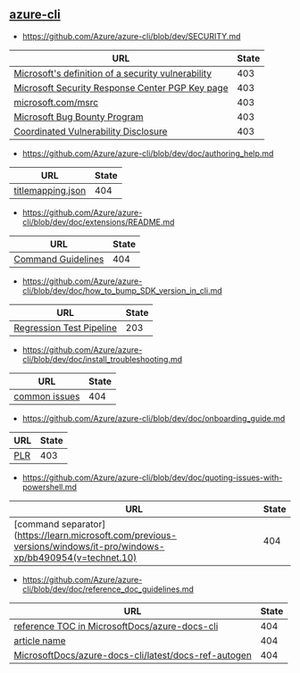 
## [azure-cli](https://github.com/Azure/azure-cli)
* https://github.com/Azure/azure-cli/blob/dev/SECURITY.md

| URL | State |
| --- | --- |
| [Microsoft's definition of a security vulnerability](https://aka.ms/opensource/security/definition) | 403 |
| [Microsoft Security Response Center PGP Key page](https://aka.ms/opensource/security/pgpkey) | 403 |
| [microsoft.com/msrc](https://aka.ms/opensource/security/msrc) | 403 |
| [Microsoft Bug Bounty Program](https://aka.ms/opensource/security/bounty) | 403 |
| [Coordinated Vulnerability Disclosure](https://aka.ms/opensource/security/cvd) | 403 |

* https://github.com/Azure/azure-cli/blob/dev/doc/authoring_help.md

| URL | State |
| --- | --- |
| [titlemapping.json](https://github.com/Azure/azure-docs-cli/blob/master/titleMapping.json) | 404 |

* https://github.com/Azure/azure-cli/blob/dev/doc/extensions/README.md

| URL | State |
| --- | --- |
| [Command Guidelines](../command_guidelines.md) | 404 |

* https://github.com/Azure/azure-cli/blob/dev/doc/how_to_bump_SDK_version_in_cli.md

| URL | State |
| --- | --- |
| [Regression Test Pipeline](https://dev.azure.com/azclitools/internal/_build?definitionId=220) | 203 |

* https://github.com/Azure/azure-cli/blob/dev/doc/install_troubleshooting.md

| URL | State |
| --- | --- |
| [common issues](https://github.com/Azure/azure-cli/issues?q=label%3AFAQ+is%3Aclosed) | 404 |

* https://github.com/Azure/azure-cli/blob/dev/doc/onboarding_guide.md

| URL | State |
| --- | --- |
| [PLR](http://aka.ms/plrcriteria) | 403 |

* https://github.com/Azure/azure-cli/blob/dev/doc/quoting-issues-with-powershell.md

| URL | State |
| --- | --- |
| [command separator](https://learn.microsoft.com/previous-versions/windows/it-pro/windows-xp/bb490954(v=technet.10) | 404 |

* https://github.com/Azure/azure-cli/blob/dev/doc/reference_doc_guidelines.md

| URL | State |
| --- | --- |
| [reference TOC in MicrosoftDocs/azure-docs-cli](https://github.com/MicrosoftDocs/azure-docs-cli/blob/main/latest/docs-ref-autogen/TOC.yml) | 404 |
| [article name](https://learn.microsoft.com/link) | 404 |
| [MicrosoftDocs/azure-docs-cli/latest/docs-ref-autogen](https://github.com/MicrosoftDocs/azure-docs-cli/tree/main/latest/docs-ref-autogen) | 404 |

